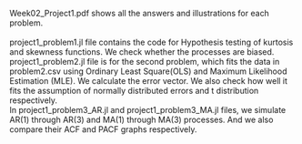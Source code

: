 Week02_Project1.pdf shows all the answers and illustrations for each problem.  
<br/> 
  project1_problem1.jl file contains the code for Hypothesis testing of kurtosis and skewness functions. We check whether the processes are biased. 
  <br/> 
  project1_problem2.jl file is for the second problem, which fits the data in problem2.csv using Ordinary Least Square(OLS) and Maximum Likelihood Estimation (MLE). We calculate the error vector. We also check how well it fits the assumption of normally distributed errors and t distribution respectively.
  <br/> 
  In project1_problem3_AR.jl and project1_problem3_MA.jl files, we simulate AR(1) through AR(3) and MA(1) through MA(3) processes. And we also compare their ACF and PACF graphs respectively. 
